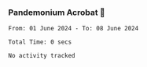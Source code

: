 ### Pandemonium Acrobat 🤸

<!--START_SECTION:waka-->

```all_time
From: 01 June 2024 - To: 08 June 2024

Total Time: 0 secs

No activity tracked
```

<!--END_SECTION:waka-->
